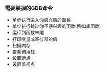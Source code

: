 ### 需要掌握的GDB命令

- 单步执行进入你感兴趣的函数
- 单步执行跳过你不感兴趣的函数(例如库函数)
- 运行到函数末尾
- 打印变量或寄存器的值
- 扫描内存
- 查看调用栈
- 设置断点
- 设置监视点

